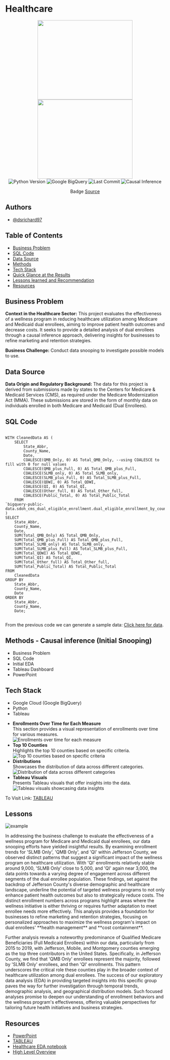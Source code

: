 <body>
    <h1>Healthcare</h1>
    <div style="text-align: center;">
        <img src="https://dsrichard97.github.io/Medicare/images2.png" width="300" height="250" />
        <img src="https://dsrichard97.github.io/Medicare/medi.jpeg" width="300" height="250" />
    </div>
    <div style="text-align: center;">
        <img src="https://img.shields.io/badge/Python_Version-3.10%2B-blue" alt="Python Version">
        <img src="https://img.shields.io/badge/SQL%2B-blue" alt="Google BigQuery">
        <img src="https://img.shields.io/github/last-commit/dsrichard97/Medicare_Dual_Enroll" alt="Last Commit">
        <img src="https://img.shields.io/badge/STAT-Causal_Inference-blue" alt="Causal Inference">
    </div>
    <p style="text-align: center;">Badge <a href="https://shields.io/">Source</a></p>
    <div>
        <h2>Authors</h2>
        <ul>
            <li><a href="https://github.com/dsrichard97">@dsrichard97</a></li>
        </ul>
    </div>
    <h2>Table of Contents</h2>
    <ul>
        <li><a href="#business-problem">Business Problem</a></li>
        <li><a href="#sql-code">SQL Code</a></li>
        <li><a href="#data-source">Data Source</a></li>
        <li><a href="#methods">Methods</a></li>
        <li><a href="#tech-stack">Tech Stack</a></li>
        <li><a href="#results">Quick Glance at the Results</a></li>
        <li><a href="#lessons">Lessons learned and Recommendation</a></li>
        <li><a href="#resources">Resources</a></li>
    </ul>
    <h2 id="business-problem">Business Problem</h2>
    <p> <strong>Context in the Healthcare Sector:</strong> This project evaluates the effectiveness of a wellness program in reducing healthcare utilization among Medicare and Medicaid dual enrollees, aiming to improve patient health outcomes and decrease costs. It seeks to provide a detailed analysis of dual enrollees through a causal inference approach, delivering insights for businesses to refine marketing and retention strategies.
    </p>
    <p>
        <strong>Business Challenge:</strong> Conduct data snooping to investigate possible models to use.
    </p>
    <h2 id="data-source">Data Source</h2>
    <p>
        <strong>Data Origin and Regulatory Background:</strong> The data for this project is derived from submissions made by states to the Centers for Medicare & Medicaid Services (CMS), as required under the Medicare Modernization Act (MMA). These submissions are stored in the form of monthly data on individuals enrolled in both Medicare and Medicaid (Dual Enrollees).
    </p>
    <h2 id="sql-code">SQL Code</h2>
    <pre><code>
WITH CleanedData AS (
    SELECT 
        State_Abbr,
        County_Name,
        Date,
        COALESCE(QMB_Only, 0) AS Total_QMB_Only, --using COALESCE to fill with 0 for null values
        COALESCE(QMB_plus_Full, 0) AS Total_QMB_plus_Full,
        COALESCE(SLMB_only, 0) AS Total_SLMB_only,
        COALESCE(SLMB_plus_Full, 0) AS Total_SLMB_plus_Full,
        COALESCE(QDWI, 0) AS Total_QDWI,
        COALESCE(QI, 0) AS Total_QI,
        COALESCE(Other_full, 0) AS Total_Other_full,
        COALESCE(Public_Total, 0) AS Total_Public_Total
    FROM 
`bigquery-public-data.sdoh_cms_dual_eligible_enrollment.dual_eligible_enrollment_by_county_and_program`
)
SELECT
    State_Abbr,
    County_Name,
    Date,
    SUM(Total_QMB_Only) AS Total_QMB_Only,
    SUM(Total_QMB_plus_Full) AS Total_QMB_plus_Full,
    SUM(Total_SLMB_only) AS Total_SLMB_only,
    SUM(Total_SLMB_plus_Full) AS Total_SLMB_plus_Full,
    SUM(Total_QDWI) AS Total_QDWI,
    SUM(Total_QI) AS Total_QI,
    SUM(Total_Other_full) AS Total_Other_full,
    SUM(Total_Public_Total) AS Total_Public_Total
FROM
    CleanedData
GROUP BY
    State_Abbr,
    County_Name,
    Date
ORDER BY
    State_Abbr,
    County_Name,
    Date;
    </code></pre>
    <p>From the previous code we can generate a sample data: <a href="https://github.com/dsrichard97/Medicare_Dual_Enroll/blob/main/dual.csv">Click here for data</a>.</p>
    <h2 id="methods">Methods - Causal inference (Initial Snooping)</h2>
    <ul>
        <li>Business Problem</li>
        <li>SQL Code</li>
        <li>Initial EDA</li>
        <li>Tableau Dashboard</li>
        <li>PowerPoint</li>
    </ul>
    <h2 id="tech-stack">Tech Stack</h2>
    <ul>
        <li>Google Cloud (Google BigQuery)</li>
        <li>Python</li>
        <li>Tableau</li>
    </ul>
    <ul>
        <li>
            <strong>Enrollments Over Time for Each Measure</strong>
            <br>
            This section provides a visual representation of enrollments over time for various measures.
            <br>
            <img src="https://dsrichard97.github.io/Medicare/graphs.png" srcset="https://dsrichard97.github.io/Medicare/graphs_medium.jpg 1000w, https://dsrichard97.github.io/Medicare/graphs_large.jpg 2000w" alt="Enrollments over time for each measure">
        </li>
        <li>
            <strong>Top 10 Counties</strong>
            <br>
            Highlights the top 10 counties based on specific criteria.
            <br>
            <img src="https://dsrichard97.github.io/Medicare/barchart.png" srcset="https://dsrichard97.github.io/Medicare/barchart_medium.jpg 1000w, https://dsrichard97.github.io/Medicare/barchart_large.jpg 2000w" alt="Top 10 counties based on specific criteria">
        </li>
        <li>
            <strong>Distributions</strong>
            <br>
            Showcases the distribution of data across different categories.
            <br>
            <img src="https://dsrichard97.github.io/Medicare/distrib.png" srcset="https://dsrichard97.github.io/Medicare/distrib_medium.jpg 1000w, https://dsrichard97.github.io/Medicare/distrib_large.jpg 2000w" alt="Distribution of data across different categories">
        </li>
        <li>
            <strong>Tableau Visuals</strong>
            <br>
            Presents Tableau visuals that offer insights into the data.
            <br>
            <img src="https://dsrichard97.github.io/Medicare/tab.jpeg" srcset="https://dsrichard97.github.io/Medicare/tab_medium.jpg 1000w, https://dsrichard97.github.io/Medicare/tab_large.jpg 2000w" alt="Tableau visuals showcasing data insights">
        </li>
    </ul>
    <p>To Visit Link: <a href="https://public.tableau.com/views/MEDICARE_17047605414730/Medicare?:language=en-US&:sid=&:display_count=n&:origin=viz_share_link">TABLEAU</a></p>
    <h2 id="lessons">Lessons</h2>
    <img src="https://dsrichard97.github.io/Medicare/comm.png" srcset="https://dsrichard97.github.io/Medicare/medium.jpg 1000w, https://dsrichard97.github.io/Medicare/large.jpg 2000w" alt="example" />
    <p>In addressing the business challenge to evaluate the effectiveness of a wellness program for Medicare and Medicaid dual enrollees, our data snooping efforts have yielded insightful results. By examining enrollment trends for 'SLMB Only', 'QMB Only', and 'QI' within Jefferson County, we observed distinct patterns that suggest a significant impact of the wellness program on healthcare utilization. With 'QI' enrollments relatively stable around 9,000, 'SLMB Only' close to 5,000, and 'QI' again near 3,000, the data points towards a varying degree of engagement across different segments of the dual enrollee population. These findings, set against the backdrop of Jefferson County's diverse demographic and healthcare landscape, underline the potential of targeted wellness programs to not only enhance patient health outcomes but also to strategically reduce costs. The distinct enrollment numbers across programs highlight areas where the wellness initiative is either thriving or requires further adaptation to meet enrollee needs more effectively. This analysis provides a foundation for businesses to refine marketing and retention strategies, focusing on personalized approaches to maximize the wellness program's impact on dual enrollees' **health management** and **cost containment**.

Further analysis reveals a noteworthy predominance of Qualified Medicare Beneficiaries (Full Medicaid Enrollees) within our data, particularly from 2015 to 2019, with Jefferson, Mobile, and Montgomery counties emerging as the top three contributors in the United States. Specifically, in Jefferson County, we find that 'QMB Only' enrollees represent the majority, followed by 'SLMB Only' enrollees, and then 'QI' enrollments. This pattern underscores the critical role these counties play in the broader context of healthcare utilization among dual enrollees. The success of our exploratory data analysis (EDA) in providing targeted insights into this specific group paves the way for further investigation through temporal trends, demographic analysis, and geographical distribution models. Such focused analyses promise to deepen our understanding of enrollment behaviors and the wellness program's effectiveness, offering valuable perspectives for tailoring future health initiatives and business strategies.</p>
    <h2 id="resources">Resources</h2>
    <ul>
        <li><a href="https://csulb-my.sharepoint.com/:p:/g/personal/richard_diazdeleon01_student_csulb_edu/EYy-nyChep5EqCPcvolVEsgBXFeoiqrH0wkjYPoxnf7QZA?e=k2u6kt">PowerPoint</a></li>
        <li><a href="https://public.tableau.com/views/MEDICARE_17047605414730/Medicare?:language=en-US&:sid=&:display_count=n&:origin=viz_share_link">TABLEAU</a></li>
        <li><a href="https://github.com/dsrichard97/Medicare_Dual_Enroll/blob/main/Healthcare_EDA.ipynb">Healthcare EDA notebook</a></li>
        <li><a href="https://github.com/dsrichard97/Medicare_Dual_Enroll/blob/main/hleveldualenroll.vsdx">High Level Overview</a></li>
    </ul>
</body>
</html>

